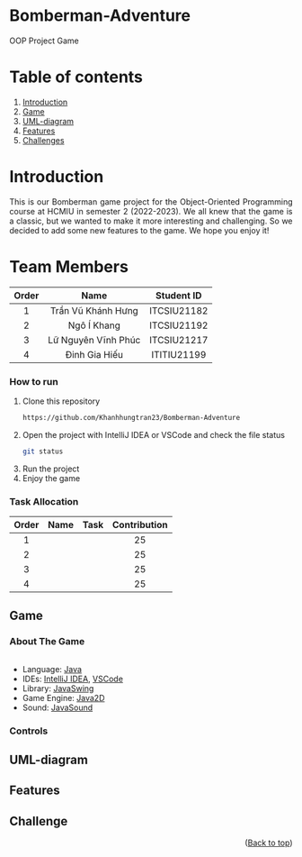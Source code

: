 
# Bomberman-Adventure
OOP Project Game
# Table of contents
1. [Introduction](#Introduction)
2. [Game](#Game)
3. [UML-diagram](#UML-diagram)
4. [Features](#Features)
5. [Challenges](#Challenges)

<!-- <details>
<summary>Table of Contents</summary>
<ol>
    <li>
        <a href="#Introduction">Introduction</a>
        <ul>
            <li><a href="#Team-Members">Team Members</a></li>
            <li><a href="#How-to-Run">How to Run</a></li>
            <li><a href="#Task-Allocation">Task Allocation</a></li>
        </ul>
    </li>
    <li>
        <a href="#Game">Game</a>
        <ul>
            <li><a href="#About-the-Game">About the Game</a></li>
            <li><a href="#Controls">Controls</a></li>
            <li><a href="#Items">Items</a></li>
        </ul>
    </li>
    <li><a href="#UML-diagram">UML-diagram</a></li>
    <li><a href="#Features">Features</a></li>
    <li><a href="#Challenges">Challenges</a></li>
</ol>
</details> -->

<!-- ABOUT THE PROJECT -->

# Introduction
<div style = "text-align: justify">
This is our Bomberman game project for the Object-Oriented Programming course at HCMIU in semester 2 (2022-2023). We all knew that the game is a classic, but we wanted to make it more interesting and challenging. So we decided to add some new features to the game. We hope you enjoy it!
</div>

# Team Members

| Order |         Name          | Student ID  |
|:-----:|:---------------------:|:-----------:|
|   1   |   Trần Vũ Khánh Hưng  | ITCSIU21182 |
|   2   |   Ngô Í Khang         | ITCSIU21192 |
|   3   |   Lữ Nguyên Vĩnh Phúc | ITCSIU21217 |
|   4   |   Đinh Gia Hiếu       | ITITIU21199 |

### How to run

1. Clone this repository
    ```sh
    https://github.com/Khanhhungtran23/Bomberman-Adventure
    ```
2. Open the project with IntelliJ IDEA or VSCode and check the file status
    ```sh
    git status
    ```
3. Run the project
4. Enjoy the game

### Task Allocation

| Order |         Name          |                      Task                      | Contribution |
|:-----:|:---------------------:|:----------------------------------------------:|:------------:|
|   1   |                       |                                                |      25      |
|   2   |                       |                                                |      25      |
|   3   |                       |                                                |      25      |
|   4   |                       |                                                |      25      |
<!-- Game -->

## Game <a name="Game"></a>
### About The Game

<div align="center">
<img src="src/main/resources/Screenshots/Map1.png" alt="">
</div>

- Language: [Java](https://www.java.com/en/)
- IDEs: [IntelliJ IDEA](https://www.jetbrains.com/idea/), [VSCode](https://code.visualstudio.com/)
- Library: [JavaSwing](https://docs.oracle.com/javase/tutorial/uiswing/)
- Game Engine: [Java2D](https://docs.oracle.com/javase/7/docs/api/java/awt/Graphics2D.html)
- Sound: [JavaSound](https://docs.oracle.com/javase/7/docs/api/javax/sound/sampled/Clip.html)

### Controls



## UML-diagram <a name="UML-diagram"></a>

## Features <a name="Features"></a>


## Challenge <a name="Challenge"></a>




<p align="right">(<a href="#top">Back to top</a>)</p>

<!-- MARKDOWN LINKS & IMAGES -->
<!-- https://www.markdownguide.org/basic-syntax/#reference-style-links -->
